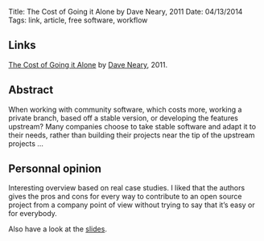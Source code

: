 Title: The Cost of Going it Alone by Dave Neary, 2011
Date: 04/13/2014
Tags: link, article, free software, workflow

## Links

[The Cost of Going it Alone](http://blogs.gnome.org/bolsh/2011/09/01/the-cost-of-going-it-alone/) by [Dave Neary](http://dneary.free.fr/), 2011.

## Abstract

When working with community software, which costs more, working a private branch, based off a stable version, or developing the features upstream? Many companies choose to take stable software and adapt it to their needs, rather than building their projects near the tip of the upstream projects …

## Personnal opinion

Interesting overview based on real case studies. I liked that the authors gives the pros and cons for every way to contribute to an open source project from a company point of view without trying to say that it’s easy or for everybody.

Also have a look at the [slides](https://desktopsummit.org/sites/www.desktopsummit.org/files/cost_going_alone.pdf).